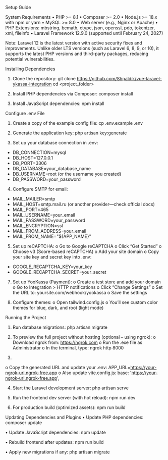 Setup Guide

System Requirements
•	PHP >= 8.1
•	Composer >= 2.0
•	Node.js >= 18.x with npm or yarn
•	MySQL >= 8.0
•	Web server (e.g., Nginx or Apache)
•	PHP Extensions: mbstring, bcmath, ctype, json, openssl, pdo, tokenizer, xml, fileinfo
•	Laravel Framework 12.9.0 (supported until February 24, 2027)

Note:
Laravel 12 is the latest version with active security fixes and improvements. Unlike older LTS versions (such as Laravel 6, 8, 9, or 10), it supports the latest PHP versions and third-party packages, reducing potential vulnerabilities.
 
Installing Dependencies
1.	Clone the repository:
git clone https://github.com/Shpaldik/vue-laravel-ykassa-integration
cd <project_folder>
   
2.	Install PHP dependencies via Composer:
composer install

3.	Install JavaScript dependencies:
npm install

 
Configure .env File
1.	Create a copy of the example config file:
cp .env.example .env
   
2.	Generate the application key:
php artisan key:generate
   
3.	Set up your database connection in .env:
   
- DB_CONNECTION=mysql
- DB_HOST=127.0.0.1
- DB_PORT=3306
- DB_DATABASE=your_database_name
- DB_USERNAME=root (or the username you created)
- DB_PASSWORD=your_password
   
4.	Configure SMTP for email:
- MAIL_MAILER=smtp
- MAIL_HOST=smtp.mail.ru (or another provider—check official docs)
- MAIL_PORT=465
- MAIL_USERNAME=your_email
- MAIL_PASSWORD=your_password
- MAIL_ENCRYPTION=ssl
- MAIL_FROM_ADDRESS=your_email
- MAIL_FROM_NAME="${APP_NAME}"
   
5.	Set up reCAPTCHA:
o	Go to Google reCAPTCHA
o	Click “Get Started”
o	Choose v3 (Score-based reCAPTCHA)
o	Add your site domain
o	Copy your site key and secret key into .env:

- GOOGLE_RECAPTCHA_KEY=your_key
- GOOGLE_RECAPTCHA_SECRET=your_secret

   
7.	Set up YooKassa (Payment):
o	Create a test store and add your domain
o	Go to Integration > HTTP notifications
o	Click “Change Settings”
o	Set the URL to:
    yoursite.com/webhook/yookassa
o	Save the settings

8.	Configure themes:
o	Open tailwind.config.js
o	You’ll see custom color themes for blue, dark, and root (light mode)
 
Running the Project
1.	Run database migrations:
php artisan migrate
   
2.	To preview the full project without hosting (optional – using ngrok):
o	Download ngrok from: https://ngrok.com
o	Run the .exe file as Administrator
o	In the terminal, type:
    ngrok http 8000
  	
2.	
o	Copy the generated URL and update your .env:
APP_URL=https://your-ngrok-url.ngrok-free.app
o	Also update vite.config.js:
base: 'https://your-ngrok-url.ngrok-free.app',

4.	Start the Laravel development server:
php artisan serve

6.	Run the frontend dev server (with hot reload):
npm run dev

8.	For production build (optimized assets):
npm run build

 
Updating Dependencies and Plugins
•	Update PHP dependencies:
composer update

•	Update JavaScript dependencies:
npm update

•	Rebuild frontend after updates:
npm run build

•	Apply new migrations if any:
php artisan migrate

 


